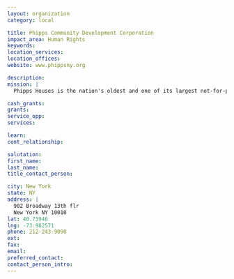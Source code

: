 ```yaml
---
layout: organization
category: local

title: Phipps Community Development Corporation
impact_area: Human Rights
keywords: 
location_services: 
location_offices: 
website: www.phippsny.org

description: 
mission: |
  Phipps Houses is the nation's oldest and one of its largest not-for-profit developer/owners of affordable housing. It is a multi-faceted real estate organization, involved in the construction of new housing, rehabilitation of existing apartment buildings, residential and some commercial property management, and community building, all in New York City and its environs. Its wholly owned 501(c)(3) subsidiary, Phipps Community Development Corporation (Phipps CDC), provides human services to our communities. 

cash_grants: 
grants: 
service_opp: 
services: 

learn: 
cont_relationship: 

salutation: 
first_name: 
last_name: 
title_contact_person: 

city: New York
state: NY
address: |
  902 Broadway 13th flr  
  New York NY 10010
lat: 40.73946
lng: -73.982571
phone: 212-243-9090
ext: 
fax: 
email: 
preferred_contact: 
contact_person_intro: 
---
```

